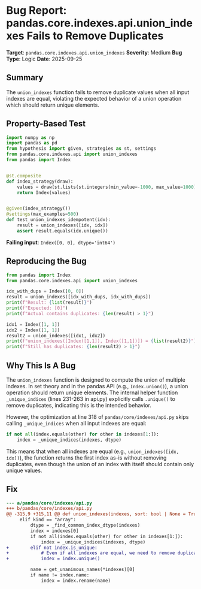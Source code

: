 # Bug Report: pandas.core.indexes.api.union_indexes Fails to Remove Duplicates

**Target**: `pandas.core.indexes.api.union_indexes`
**Severity**: Medium
**Bug Type**: Logic
**Date**: 2025-09-25

## Summary

The `union_indexes` function fails to remove duplicate values when all input indexes are equal, violating the expected behavior of a union operation which should return unique elements.

## Property-Based Test

```python
import numpy as np
import pandas as pd
from hypothesis import given, strategies as st, settings
from pandas.core.indexes.api import union_indexes
from pandas import Index


@st.composite
def index_strategy(draw):
    values = draw(st.lists(st.integers(min_value=-1000, max_value=1000), min_size=0, max_size=50))
    return Index(values)


@given(index_strategy())
@settings(max_examples=500)
def test_union_indexes_idempotent(idx):
    result = union_indexes([idx, idx])
    assert result.equals(idx.unique())
```

**Failing input**: `Index([0, 0], dtype='int64')`

## Reproducing the Bug

```python
from pandas import Index
from pandas.core.indexes.api import union_indexes

idx_with_dups = Index([0, 0])
result = union_indexes([idx_with_dups, idx_with_dups])
print(f"Result: {list(result)}")
print(f"Expected: [0]")
print(f"Actual contains duplicates: {len(result) > 1}")

idx1 = Index([1, 1])
idx2 = Index([1, 1])
result2 = union_indexes([idx1, idx2])
print(f"union_indexes([Index([1,1]), Index([1,1])]) = {list(result2)}")
print(f"Still has duplicates: {len(result2) > 1}")
```

## Why This Is A Bug

The `union_indexes` function is designed to compute the union of multiple indexes. In set theory and in the pandas API (e.g., `Index.union()`), a union operation should return unique elements. The internal helper function `_unique_indices` (lines 231-263 in api.py) explicitly calls `.unique()` to remove duplicates, indicating this is the intended behavior.

However, the optimization at line 318 of `pandas/core/indexes/api.py` skips calling `_unique_indices` when all input indexes are equal:

```python
if not all(index.equals(other) for other in indexes[1:]):
    index = _unique_indices(indexes, dtype)
```

This means that when all indexes are equal (e.g., `union_indexes([idx, idx])`), the function returns the first index as-is without removing duplicates, even though the union of an index with itself should contain only unique values.

## Fix

```diff
--- a/pandas/core/indexes/api.py
+++ b/pandas/core/indexes/api.py
@@ -315,9 +315,11 @@ def union_indexes(indexes, sort: bool | None = True) -> Index:
     elif kind == "array":
         dtype = _find_common_index_dtype(indexes)
         index = indexes[0]
         if not all(index.equals(other) for other in indexes[1:]):
             index = _unique_indices(indexes, dtype)
+        elif not index.is_unique:
+            # Even if all indexes are equal, we need to remove duplicates
+            index = index.unique()

         name = get_unanimous_names(*indexes)[0]
         if name != index.name:
             index = index.rename(name)
```